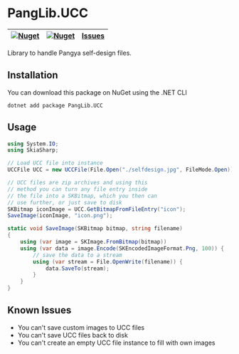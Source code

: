 # PangLib.UCC

| [![Nuget](https://img.shields.io/nuget/v/PangLib.UCC.svg)](https://www.nuget.org/packages/PangLib.UCC/) | [![Nuget](https://img.shields.io/nuget/dt/PangLib.UCC.svg)](https://www.nuget.org/packages/PangLib.UCC/) | [Issues](https://github.com/pangyatools/PangLib/labels/PangLib.UCC) |
| ------------------------------------------------------------------------------------------------------- | -------------------------------------------------------------------------------------------------------- | ------------------------------------------------------------------- |

Library to handle Pangya self-design files.

## Installation

You can download this package on NuGet using the .NET CLI

```
dotnet add package PangLib.UCC
```

## Usage

```cs
using System.IO;
using SkiaSharp;

// Load UCC file into instance
UCCFile UCC = new UCCFile(File.Open("./selfdesign.jpg", FileMode.Open));

// UCC files are zip archives and using this
// method you can turn any file entry inside
// the file into a SKBitmap, which you then can
// use further, or just save to disk
SKBitmap iconImage = UCC.GetBitmapFromFileEntry("icon");
SaveImage(iconImage, "icon.png");

static void SaveImage(SKBitmap bitmap, string filename)
{
    using (var image = SKImage.FromBitmap(bitmap))
    using (var data = image.Encode(SKEncodedImageFormat.Png, 100)) {
        // save the data to a stream
        using (var stream = File.OpenWrite(filename)) {
            data.SaveTo(stream);
        }
    }
}
```

## Known Issues

- You can't save custom images to UCC files
- You can't save UCC files back to disk
- You can't create an empty UCC file instance to fill with own images
